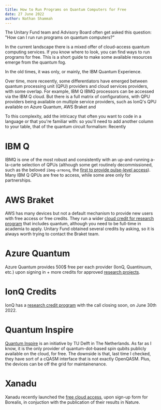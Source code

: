 ```yaml
---
title: How to Run Programs on Quantum Computers for Free
date: 27 June 2022
author: Nathan Shammah
---
```


The Unitary Fund team and Advisory Board often get asked this question: "How can I run run programs on quantum computers?"

In the current landscape there is a mixed offer of cloud-access quantum computing services. If you know where to look, you can find ways to run programs for free. This is a short guide to make some available resources emerge from the quantum fog.

In the old times, it was only, or mainly, the IBM Quantum Experience.

Over time, more receently, some differentiators have emerged between quantum processing unit (QPU) providers and cloud services providers, with some overlap. For example, IBM Q IBMQ processors can be accessed via the IBM Q cloud. But there is a full matrix of configurations, with QPU providers being available on multiple service providers, such as IonQ's QPU available on Azure Quantum, AWS Braket and

To this complexity, add the intricacy that often you want to code in a language or that you're familiar with: so you'll need to add another column to your table, that of the quantum circuit formalism: Recently


# IBM Q

IBMQ is one of the most robust and consistently with an up-and-running a-la-carte selection of QPUs (although some get routinely decommissioned, such as the beloved `ibmq-armonq`, the [first to provide pulse-level access](https://www.youtube.com/watch?v=CcB6nRQNB7Y)). Many IBM Q QPUs are free to access, while some aree only for partnerships.


# AWS Braket
AWS has many devices but not a default mechanism to provide new users with free access or free credits. They run a wider [cloud credit for research program](https://aws.amazon.com/government-education/research-and-technical-computing/cloud-credit-for-research/) that includes quantum, although you need to be full-time in academia to apply. Unitary Fund obtained several credits by asking, so it is always worth trying to contact the Braket team.


# Azure Quantum
Azure Quantum provides 500$ free per each provider (IonQ, Quantinuum, etc.) upon signing in + more credits for approved [research projects](https://docs.microsoft.com/en-us/azure/quantum/credits-faq).

# IonQ Credits
IonQ has a [research credit program](https://ionq.com/programs/research-credits) with the call closing soon, on June 30th 2022.

# Quantum Inspire
[Quantum Inspire](https://www.quantum-inspire.com/) is an initiative by TU Delft in The Netherlands. As far as I know, it is the only provider of quantum-dot-based spin qubits publicly available on the cloud, for free. The downside is that, last time I checked, they have sort of a cQASM interface that is not exactly OpenQASM. Plus, the devices can be off the grid for maintainenance.

# Xanadu
Xanadu recently launched the [free cloud access](https://platform.xanadu.ai/auth/realms/platform/protocol/openid-connect/registrations?client_id=public&redirect_uri=https%3A%2F%2Fcloud.xanadu.ai%2Flogin&response_type=code), upon sign-up form for Borealis, in conjuction with the publication of their results in Nature.